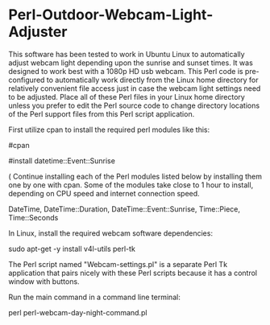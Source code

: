 # Perl-Outdoor-Webcam-Light-Adjuster
This software has been tested 
to work in Ubuntu Linux to 
automatically adjust webcam light 
depending upon the sunrise and 
sunset times. It was designed to work 
best with a 1080p HD usb webcam. 
This Perl code is pre-configured to automatically 
work directly from the Linux home directory 
for relatively convenient file access 
just in case the webcam light settings 
need to be adjusted. 
Place all of these Perl files in 
your Linux home directory unless 
you prefer to edit the Perl 
source code to change directory 
locations of the Perl support files 
from this Perl script application. 

First utilize cpan to install the 
required perl modules like this: 

#cpan

#install datetime::Event::Sunrise

( Continue installing each of 
the Perl modules listed below 
by installing them one by one 
with cpan. 
Some of the modules take close to 1 
hour to install, depending on 
CPU speed and internet connection speed. 


DateTime, 
DateTime::Duration, 
DateTime::Event::Sunrise, 
Time::Piece, 
Time::Seconds 

In Linux, 
install the required webcam 
software dependencies: 

sudo apt-get -y install v4l-utils perl-tk 

The Perl script named "Webcam-settings.pl" 
is a separate Perl Tk application that 
pairs nicely with these Perl scripts 
because it has a control window with buttons. 

Run the main command 
in a command line terminal: 

perl perl-webcam-day-night-command.pl



